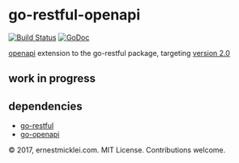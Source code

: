 # go-restful-openapi

[![Build Status](https://travis-ci.org/emicklei/go-restful-openapi.png)](https://travis-ci.org/emicklei/go-restful-openapi)
[![GoDoc](https://godoc.org/github.com/emicklei/go-restful-openapi?status.svg)](https://godoc.org/github.com/emicklei/go-restful-openapi)

[openapi](https://www.openapis.org) extension to the go-restful package, targeting [version 2.0](https://github.com/OAI/OpenAPI-Specification)

## work in progress

## dependencies

- [go-restful](https://github.com/emicklei/go-restful)
- [go-openapi](https://github.com/go-openapi/spec)

© 2017, ernestmicklei.com.  MIT License. Contributions welcome.